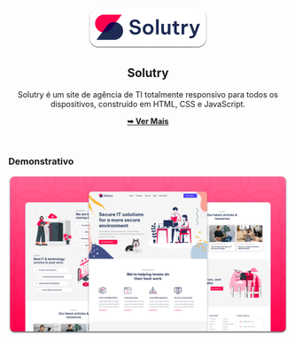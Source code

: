 <div align="center">
  
  <img src="./readme-images/project-logo.png" />

  <h2 align="center">Solutry</h2>

  Solutry é um site de agência de TI totalmente responsivo para todos os dispositivos, construído em HTML, CSS e JavaScript.

  <a href="https://saggiorodigital.github.io" target="_blank"><strong>➥ Ver Mais</strong></a>


</div>

<br />

### Demonstrativo

![Solutry Desktop Demo](./readme-images/desktop.png "Desktop Demo")
